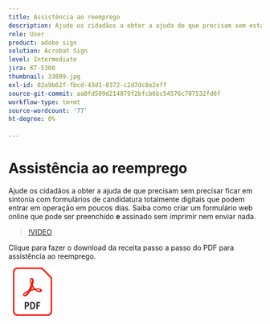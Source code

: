 ```yaml
---
title: Assistência ao reemprego
description: Ajude os cidadãos a obter a ajuda de que precisam sem estar alinhados com formulários de candidatura totalmente digitais que podem entrar em operação em dias
role: User
product: adobe sign
solution: Acrobat Sign
level: Intermediate
jira: KT-5300
thumbnail: 33809.jpg
exl-id: 02a9b62f-fbcd-43d1-8372-c2d7dc8e2eff
source-git-commit: aa8fd589d214879f2bfcb6bc54576c707532fd6f
workflow-type: tm+mt
source-wordcount: '77'
ht-degree: 0%

---
```


# Assistência ao reemprego

Ajude os cidadãos a obter a ajuda de que precisam sem precisar ficar em sintonia com formulários de candidatura totalmente digitais que podem entrar em operação em poucos dias. Saiba como criar um formulário web online que pode ser preenchido **e** assinado sem imprimir nem enviar nada.

>[!VIDEO](https://video.tv.adobe.com/v/33809?quality=12&learn=on&hidetitle=true)

Clique para fazer o download da receita passo a passo do PDF para assistência ao reemprego.

[![Baixar a Receita PDF](../assets/acrobat_PDF_96.png)](../assets/UseCaseRecipe-EN-CreatingWebForms-Reemployment.pdf)
